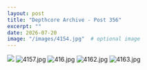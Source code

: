 ```yaml
---
layout: post
title: "Depthcore Archive - Post 356"
excerpt: ""
date: 2026-07-20
image: "/images/4154.jpg"  # optional image
---
```


<img src="/images/4154.jpg">
<img src="/images/4157.jpg" alt="4157.jpg"/>
<img src="/images/416.jpg" alt="416.jpg"/>
<img src="/images/4162.jpg" alt="4162.jpg"/>
<img src="/images/4163.jpg" alt="4163.jpg"/>
